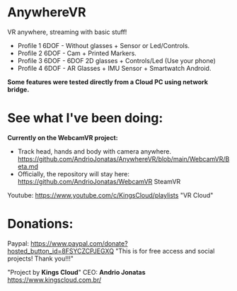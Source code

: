 # AnywhereVR
VR anywhere, streaming with basic stuff!

- Profile 1 6DOF - Without glasses + Sensor or Led/Controls.
- Profile 2 6DOF - Cam + Printed Markers.
- Profile 3 6DOF - 6DOF 2D glasses + Controls/Led (Use your phone)
- Profile 4 6DOF - AR Glasses + IMU Sensor + Smartwatch Android.

 **Some features were tested directly from a Cloud PC using network bridge.**

# See what I've been doing:
**Currently on the WebcamVR project:**
- Track head, hands and body with camera anywhere.
https://github.com/AndrioJonatas/AnywhereVR/blob/main/WebcamVR/Beta.md 
- Officially, the repository will stay here: https://github.com/AndrioJonatas/WebcamVR SteamVR

Youtube: https://www.youtube.com/c/KingsCloud/playlists "VR Cloud"

# Donations:
Paypal: https://www.paypal.com/donate?hosted_button_id=8FSYCZCPJEGXQ "This is for free access and social projects! Thank you!!!"

"Project by **Kings Cloud**"
CEO: **Andrio Jonatas**
https://www.kingscloud.com.br/
